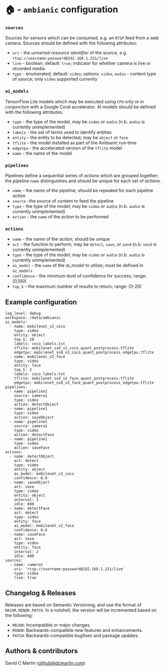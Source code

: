 # &#127968; - `ambianic` configuration

### `sources`
Sources for sensors which can be consumed, e.g. an `RTSP` feed from a web camera.  Sources should be defined with the following attributes:

+ `uri` - the _universal resource identifier_ of the source, e.g. `rtsp://username:password@192.168.1.221/live`
+ `live` - boolean; default: `true`; indicator for whether camera is live or recorded media
+ `type` - enumerated; default: `video`; options: `video`, `audio` - content type of source; only `video` supported currently

### `ai_models`
TensorFlow Lite models which may be executed using `CPU` only or in conjunction with a Google Coral accelerator.  AI models should be defined with the following attributes:

+ `type` - the type of the model; may be `video` or `audio` (n.b. `audio` is currently unimplemented)
+ `labels` - the set of terms used to identify entities
+ `entity` - the entity to be detected; may be `object` or `face`
+ `tflite` - the model installed as part of the Ambianic run-time
+ `edgetpu` - the accelerated version of the `tflite` model
+ `name` - the name of the model

### `pipelines`
Pipelines define a sequential series of _actions_ which are grouped together; the _pipeline_ `name` distinguishes and should be unique for each set of _actions_.

+ `name` - the name of the pipeline; should be repeated for each pipeline _action_
+ `source` -the _source_ of content to feed the pipeline
+ `type` - the type of the model; may be `video` or `audio` (n.b. `audio` is currently unimplemented)
+ `action` - the `name` of the _action_ to be performed

### `actions`

+ `name` - the name of the _action_; should be unique
+ `act` - the function to perform; may be `detect`, `save`, or `send` (n.b. `send` is currently unimplemented)
+ `type` - the type of the model; may be `video` or `audio` (n.b. `audio` is currently unimplemented)
+ `ai_model` - the `name` of the _ai_model_ to utilize; must be defined in `ai_models`
+ `confidence` - the minimum level of confidence for success; range: [0,100)
+ `top_k` - the maximum number of results to return; range: [0-20)

## Example configuration

```
log_level: debug
workspace: /data/ambianic
ai_models:
  - name: mobilenet_v2_coco
    type: video
    entity: object
    top_k: 10
    labels: coco_labels.txt
    tflite: mobilenet_ssd_v2_coco_quant_postprocess.tflite
    edgetpu: mobilenet_ssd_v2_coco_quant_postprocess_edgetpu.tflite
  - name: mobilenet_v2_face
    type: video
    entity: face
    top_k: 2
    labels: coco_labels.txt
    tflite: mobilenet_ssd_v2_face_quant_postprocess.tflite
    edgetpu: mobilenet_ssd_v2_face_quant_postprocess_edgetpu.tflite
pipelines:
  - name: pipeline1
    source: camera1
    type: video
    action: detectObject
  - name: pipeline1
    type: video
    action: saveObject
  - name: pipeline1
    source: camera1
    type: video
    action: detectFace
  - name: pipeline1
    type: video
    action: saveFace
actions:
  - name: detectObject
    act: detect
    type: video
    entity: object
    ai_model: mobilenet_v2_coco
    confidence: 0.6
  - name: saveObject
    act: save
    type: video
    entity: object
    interval: 2
    idle: 600
  - name: detectFace
    act: detect
    type: video
    entity: face
    ai_model: mobilenet_v2_face
    confidence: 0.6
  - name: saveFace
    act: save
    type: video
    entity: face
    interval: 2
    idle: 600
sources:
  - name: camera1
    uri: 'rtsp://username:password@192.168.1.221/live'
    type: video
    live: true
```

## Changelog & Releases
Releases are based on Semantic Versioning, and use the format
of ``MAJOR.MINOR.PATCH``. In a nutshell, the version will be incremented
based on the following:

- ``MAJOR``: Incompatible or major changes.
- ``MINOR``: Backwards-compatible new features and enhancements.
- ``PATCH``: Backwards-compatible bugfixes and package updates.

## Authors & contributors
David C Martin (github@dcmartin.com)

[commits]: https://github.com/dcmartin/hassio-addons/ambianic/commits/master
[contributors]: https://github.com/dcmartin/hassio-addons/ambianic/graphs/contributors
[dcmartin]: https://github.com/dcmartin
[issue]: https://github.com/dcmartin/hassio-addons/ambianic/issues
[keepchangelog]: http://keepachangelog.com/en/1.0.0/
[releases]: https://github.com/dcmartin/hassio-addons/ambianic/releases
[repository]: https://github.com/dcmartin/hassio-addons

<img width="1" src="http://clustrmaps.com/map_v2.png?cl=ffffff&w=a&t=n&d=nHYT4NR2G2QC7Y7yBZRLYccEBA0WFVBI5AgkTmURk9c"/>
